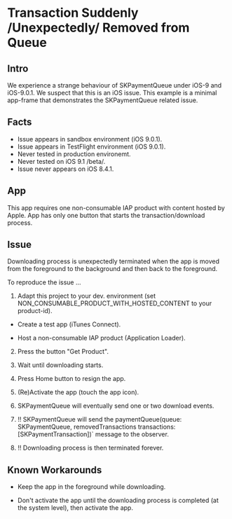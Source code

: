 # Transaction Suddenly /Unexpectedly/ Removed from Queue

## Intro
We experience a strange behaviour of SKPaymentQueue under iOS-9 and iOS-9.0.1. We suspect that this is an iOS issue. 
This example is a minimal app-frame that demonstrates the SKPaymentQueue related issue.


## Facts
* Issue appears in sandbox environment (iOS 9.0.1).
* Issue appears in TestFlight environment (iOS 9.0.1).
* Never tested in production environemt.
* Never tested on iOS 9.1 /beta/.
* Issue never appears on iOS 8.4.1.

## App
This app requires one non-consumable IAP product with content hosted by Apple. 
App has only one button that starts the transaction/download process. 

## Issue
Downloading process is unexpectedly terminated when the app is moved from the foreground to the background and then back to the foreground.

To reproduce the issue ...

1. Adapt this project to your dev. environment (set NON_CONSUMABLE_PRODUCT_WITH_HOSTED_CONTENT to your product-id).

* Create a test app (iTunes Connect).

* Host a non-consumable IAP product (Application Loader).

2. Press the button "Get Product".

3. Wait until downloading starts.

4. Press Home button to resign the app.

5. (Re)Activate the app (touch the app icon).

6. SKPaymentQueue will eventually send one or two download events.
 
7. !! SKPaymentQueue will send the paymentQueue(queue: SKPaymentQueue, removedTransactions transactions: [SKPaymentTransaction])` message to the observer.

8. !! Downloading process is then terminated forever.


## Known Workarounds

* Keep the app in the foreground while downloading.

* Don't activate the app until the downloading process is completed (at the system level), then activate the app.
